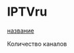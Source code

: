 <!DOCTYPE html>
<html class="client-nojs" lang="ru" dir="ltr">
    <body>
        <h1><div class="title">IPTVru</h1>
 <div class="box-text"><a href="https://github.com/Goltinos/golt/main/new.m3u" target="_blank">название </a></div>
    <p>Количество каналов</p>
</body>
</html>
